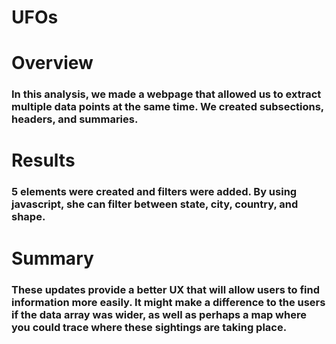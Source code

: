 # UFOs
# Overview
### In this analysis, we made a webpage that allowed us to extract multiple data points at the same time. We created subsections, headers, and summaries. 
# Results
### 5 elements were created and filters were added. By using javascript, she can filter between state, city, country, and shape. 
# Summary 
### These updates provide a better UX that will allow users to find information more easily. It might make a difference to the users if the data array was wider, as well as perhaps a map where you could trace where these sightings are taking place. 

